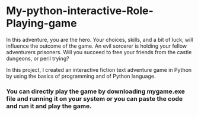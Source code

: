 # My-python-interactive-Role-Playing-game

In this adventure, you are the hero.
Your choices, skills, and a bit of luck, will influence the outcome of the game.
An evil sorcerer is holding your fellow adventurers prisoners.
Will you succeed to free your friends from the castle dungeons, or peril trying?

In this project, I created an interactive fiction text adventure game in Python by using the basics of programming and of Python language.

### You can directly play the game by downloading mygame.exe file and running it on your system or you can paste the code and run it and play the game.
